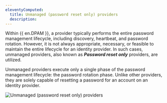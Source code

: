 ```yaml
---
eleventyComputed:
  title: Unmanaged (password reset only) providers
  description: 
---
```

Within {{ en.DPAM }}, a provider typically performs the entire password management lifecycle, including discovery, heartbeat, and password rotation. However, it is not always appropriate, necessary, or feasible to maintain the entire lifecycle for an identity provider. In such cases, unmanaged providers, also known as ***Password reset only*** providers, are utilized.

Unmanaged providers execute only a single phase of the password management lifecycle: the password rotation phase. Unlike other providers, they are solely capable of resetting a password for an account on an identity provider.

![Unmanaged (password reset only) providers](https://cdnweb.devolutions.net/docs/docs_en_server_ServerOp2108.png)